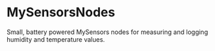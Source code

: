 # MySensorsNodes
Small, battery powered MySensors nodes for measuring and logging humidity and temperature values.
